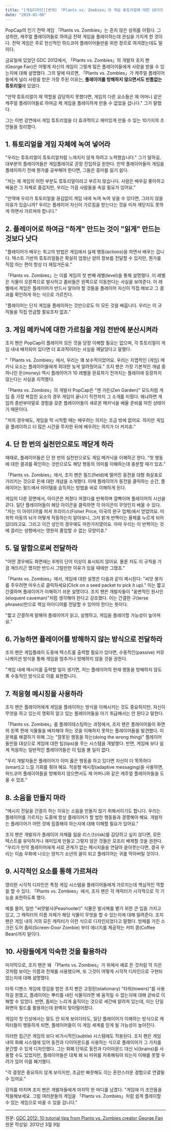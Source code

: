 ```yaml
---
title: "[게임디자인][번역] 「Plants vs. Zombies」의 게임 튜토리얼에 대한 10가지 조언"
date: "2019-01-08"
---
```


PopCap의 인기 전략 게임 「Plants vs. Zombies」는 흔치 않은 성취를 이뤘다. 그 성취란, 캐주얼 플레이어들로 하여금 전략 게임을 플레이하는데 관심을 가지게 한 것이다. 전략 게임은 주로 헌신적인 하드코어 플레이어들만을 위한 장르로 여겨졌는데도 말이다.

금요일에 있었던 GDC 2012에서, 「Plants vs. Zombies」의 개발자 조지 팬(George Fan)은 어떻게 자신의 게임이 그렇게 많은 플레이어들에게 사랑을 받을 수 있는지에 대해 설명했다. 그의 말에 따르면, 「Plants vs. Zombies」가 캐주얼 플레이어들에게 널리 사랑을 받은 가장 주된 이유는, **플레이어를 방해하지 않으면서도 빈틈없는 튜토리얼**에 있었다.

"만약 튜토리얼이 제 역할을 감당하지 못했다면, 게임의 다른 요소들은 제 어머니 같은 캐주얼 플레이어들로 하여금 제 게임을 플레이하게 만들 수 없었을 겁니다." 그가 말했다.

그는 이번 강연에서 게임 튜토리얼을 더 효과적이고 재미있게 만들 수 있는 10가지의 조언들을 정리했다.

## 1. 튜토리얼을 게임 자체에 녹여 넣어라

"우리는 튜토리얼이 튜토리얼처럼 느껴지지 않게 하려고 노력했습니다." 그가 말하길, 대부분의 플레이어들은 게임플레이로 곧장 진입하길 원한다. 만약 플레이어들이 게임을 플레이하기 전에 뭔가를 공부해야 한다면, 그들은 흥미를 잃기 쉽다.

"저는 제 게임의 어떤 부분도 튜토리얼이라고 부르지 않습니다. 사람은 배우길 좋아하고 배움은 그 자체로 즐겁지만, 우리는 가끔 사람들을 속일 필요가 있어요."

"만약에 우리가 튜토리얼을 끊김없이 게임 내에 녹여 녹여 넣을 수 있다면, 그러지 않을 이유가 있습니까? 우리는 플레이어 자신이 가르침을 받는다는 것을 미처 깨닫지도 못하게 하면서 가르쳐야 합니다."

## 2. 플레이어로 하여금 "하게" 만드는 것이 "읽게" 만드는 것보다 낫다

"플레이어가 배우는 최고의 방법은 게임에서 실제 행동(actions)을 하면서 배우는 겁니다. 텍스트 기반의 튜토리얼들은 확실히 엄청난 양의 정보를 전달할 수 있지만, 뭔가를 직접 하는 편이 항상 더 재밌거든요."

「Plants vs. Zombies」는 이를 게임의 첫 번째 레벨(level)을 통해 설명했다. 이 레벨은 식물이 오른쪽으로 발사하고 좀비들은 왼쪽으로 이동한다는 사실을 보여준다. 이 레벨에서 게임은 플레이어가 반드시 알아야 할 것들을 플레이어 자신이 직접 해보고 그 결과를 확인하게 하는 식으로 가르친다.

"플레이어는 단지 게임을 플레이하는 것만으로도 이 모든 것을 배웁니다. 우리는 이 규칙들을 직접 언급할 필요조차 없죠."

## 3. 게임 메카닉에 대한 가르침을 게임 전반에 분산시켜라

조지 팬은 PopCap이 플레이어 모든 것을 당장 이해할 필요는 없으며, 각 튜토리얼이 게임 내내 배치되어 있다면 더 효과적이라는 사실을 깨달았다고 말했다.

"「Plants vs. Zombies」에서, 우리는 꽤 보수적이었어요. 우리는 지엽적인 (게임) 메카닉 요소는 플레이어들에게 최대한 늦게 알려줬어요." 조지 팬은 가장 기본적인 개념 중 하나인 돈(money) 역시 플레이어가 10 레벨을 완료하기 전까지는 플레이에 등장하지 않는다는 사실을 지적했다.

「Plants vs. Zombies」의 개발사 PopCap은 "젠 가든(Zen Garden)" 모드처럼 게임 중 가장 복잡한 요소의 경우 게임이 끝나기 직전까지 그 소개를 미뤘다. 왜냐하면 게임의 종반부야말로 경험을 갖춘 플레이어들이 새로운 메카닉을 배울 준비를 마친 상태이기 때문이다.

"저의 경우에도, 게임을 막 시작할 때는 배우려는 의지는 조금 밖에 없어요. 하지만 게임을 플레이하고 더 많은 시간을 투자한 뒤에 배우려는 의지가 더 커지죠."

## 4. 단 한 번의 실천만으로도 깨닫게 하라

때때로, 플레이어들은 단 한 번의 실천만으로도 게임 메카닉을 이해하곤 한다. "첫 행동에 대한 결과를 확인하는 것만으로도 해당 행동의 의미를 이해하는데 충분할 때가 있죠."

「Plants vs. Zombies」에서, 조지 팬은 필드(field)에 떨어진 동전을 대형 화살표로 가리키는 것으로 돈에 대한 개념을 소개했다. 이때 플레이어가 동전을 클릭하는 순간, 플레이어는 필드에서 아이템을 습득하는 방법을 바로 이해하게 된다.

게임의 다른 장면에서, 아이콘은 켜졌다 꺼졌다를 반복하며 깜빡이며 플레이어의 시선을 끈다. 일단 플레이어들이 해당 아이콘을 클릭하면 각 아이콘이 무엇인지 배울 수 있다. "저는 이 아이디어를 피셔 프라이스(Fisher Price, 미국의 완구 업체)에서 얻었어요. 미취학 아동의 뇌가 어떻게 작동하는지 알아보니, 그저 밝게 반짝이는 물체를 누르게 되어있더라고요. 그리고 이건 성인의 경우에도 마찬가지였어요. 아마 우리는 이 반짝이는 것에 끌리는 성향에서는 영원히 졸업할 수 없는 모양이죠."

## 5. 덜 말함으로써 전달하라

"어떤 경우에도 화면에는 8개의 단어 이상이 표시되지 않아요. 물론 저도 이 규칙을 가끔 깨뜨리곤 했지만 반드시 그럴만한 이유가 있을 때에만 그랬죠."

「Plants vs. Zombies」에서, 게임에 대한 설명은 다음과 같이 제시된다: "씨앗 봉지를 주우려면 마우스로 클릭하세요(Click on a seed packet to pick it up)." 이는 짧고 간결하며 플레이어가 이해하기 쉬운 설명이다. 조지 팬은 개발자들이 "웅변적인 원시인(eloquent caveman)"처럼 생각해야 한다고 강조했다. 이는 간결한 구(terse phrases)만으로 핵심 아이디어를 전달할 수 있어야 한다는 뜻이다.

"짧고 간결하게 말해야 플레이어가 읽고, 실행하고, 게임을 플레이할 가능성이 높아져요."

## 6. 가능하면 플레이어를 방해하지 않는 방식으로 전달하라

조지 팬은 게임플레이 도중에 텍스트를 출력할 필요가 있다면, 수동적인(passive) 커뮤니케이션 방식을 통해 게임을 멈추거나 방해하지 않을 것을 권한다.

"게임 내에 메시지를 출력할 일이 생기면, 저는 플레이어의 현재 행동을 방해하지 않도록 수동적인 방식으로 이를 표현합니다.

## 7. 적응형 메시징을 사용하라

조지 팬은 플레이어에게 게임을 플레이하는 방식을 이해시키는 것도 중요하지만, 자신이 무엇을 하고 있는지 명확히 알고 있는 플레이어들을 아기 취급해서는 안 된다고 말한다.

「Plants vs. Zombies」를 플레이테스팅하는 과정에서, 조지 팬은 플레이어들이 화면의 왼쪽 편에 식물들을 배치해야 하는 것을 이해하지 못하는 플레이어들을 발견했다. 이 문제를 해결하기 위해 그는 "잘못된 행동을 하는(doing the wrong thing)" 플레이어들만을 대상으로 게임에 대한 팁(tips)을 주는 시스템을 개발했다. 반면, 게임에 보다 쉽게 적응하는 일반적인 플레이어들은 이 팁을 볼 일이 없다.

"우리 개발자들은 플레이어가 이미 옳은 행동을 하고 있다면 자신이 더 똑똑하다(smart)고 느낄 기회를 줘야 해요. 적응형 메시징(adaptive messaging)을 사용하면, 하드코어 플레이어들을 방해하지 않으면서도 제 어머니와 같은 캐주얼 플레이어들을 도울 수 있죠."

## 8. 소음을 만들지 마라

"메시지 전달을 간결히 하는 이유는 소음을 만들지 않기 위해서이기도 합니다. 우리는 플레이어를 가르치는 도중에 항상 플레이어가 할 법한 행동들과 경쟁해야 해요. 개발자는 플레이어가 어떤 것에 집중해야 하는지에 대해 이해할 필요가 있어요."

조지 팬은 개발자가 플레이어 자체를 잃을 리스크(risk)를 감당하고 싶지 않다면, 모든 텍스트를 유익하거나 재미있게 만들고 그렇지 않은 것들은 모조리 배제할 것을 권한다. "우리가 만약 플레이어에게 서로 관계가 없는 메시지들을 연달아 쏟아붓는다면, 결국 우리는 이솝 우화에 나오는 양치기 소년의 꼴이 되고 플레이어는 귀를 막아버릴 것이다.

## 9. 시각적인 요소를 통해 가르쳐라

영리한 시각적 디자인은 특정 게임 시스템을 플레이어들에게 가르치는데 핵심적인 역할을 할 수 있다. 「Plants vs. Zombies」에서, 조지 팬은 각 캐릭터가 시각적으로 각 기능을 표현하도록 했다.

예를 들어, 일반 "씨앗발사(Peashooter)" 식물은 발사체를 뱉기 위한 큰 입을 가지고 있고, 그 캐릭터의 이름 자체가 해당 식물이 무엇을 할 수 있는지에 대해 알려준다. 조지 팬은 게임 내의 거의 모든 캐릭터가 이런 식으로 디자인되었다고 말했다. 방패를 가진 스크린 도어 좀비(Screen-Door Zombie) 부터 에너지를 제공하는 커피 콩(Coffee Bean)까지 말이다.

## 10. 사람들에게 익숙한 것을 활용하라

마지막으로, 조지 팬은 왜 「Plants vs. Zombies」가 위에서 예로 든 것처럼 막 지은 것처럼 보이는 이름과 전제를 사용했으며, 또 그것이 어떻게 시각적 디자인으로 구현되었는지에 대해 설명했다.

타워 디펜스 게임에 영감을 받은 조지 팬은 고정된(stationary) "타워(towers)"를 사용하길 원했고, 플레이어는 뿌리를 내린 식물이라면 왜 움직일 수 없는지에 대해 곧바로 이해할 수 있었다. 반면, 좀비는 느리게 움직이는 것으로 세간에 알려져 있는데, 이는 단일 화면의 필드를 활용하는데 완벽히 맞아떨어졌다.

게임이 첫 인상에서는 말도 안 되게 보이더라도, 일단 플레이어가 이해하는 방식으로 캐릭터들이 행동하게 되면, 플레이어들이 이 게임 세계를 믿게 될 가능성이 높아진다.

이러한 접근은 게임의 보다 비가시적인(subtle) 시스템에도 적용된다. 조지 팬은 게임 내의 화폐 시스템에 있어 동전과 다이아몬드를 사용하는 식으로 플레이어가 그 가치를 분간할 수 있게 디자인했다. 그는 화폐 단위로 동전과 다이아몬드 대신 뇌(brains)를 사용할 수도 있었지만, 플레이어들은 대체 왜 뇌 따위를 저축해둬야 되는지 이해를 못할 우려가 있어 이를 폐기했다.

"각 결정은 중요하지 않게 보이지만, 조금만 삐끗해도 이는 혼란스러운 경험으로 연결될 수 있어요."

강의를 마치며 조지 팬은 개발자들에게 마지막 한 마디를 남겼다. "게임에 이 조언들을 적용해보세요. 그럼 여러분들의 게임을 「Plants vs. Zombies」처럼 쉽게 플레이할 수 있는 게임으로 바꿀 수 있을 겁니다."

---

원문: [GDC 2012: 10 tutorial tips from Plants vs. Zombies creator George Fan](http://www.gamasutra.com/view/news/165359)<br>
원문 작성일: 2012년 3월 9일
